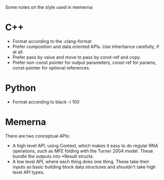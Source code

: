 Some notes on the style used in memerna:

# C++
- Format according to the .clang-format
- Prefer composition and data oriented APIs. Use inheritance carefully, if at
   all.
- Prefer pass by value and move to pass by const-ref and copy.
- Prefer non-const pointer for output parameters, const-ref for params,
   const-pointer for optional references.

# Python
- Format according to black -l 100

# Memerna
There are two conceptual APIs:
- A high level API, using Context, which makes it easy to do regular RNA
  operations, such as MFE folding with the Turner 2004 model. These
  bundle the outputs into *Result structs.
- A low level API, where each thing does one thing. These take their inputs as
  basic building block data structures and shouldn't take high level API types.
